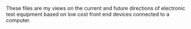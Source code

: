 These files are my views on the current and future directions of electronic test equipment
based on low cost front end devices connected to a computer.
